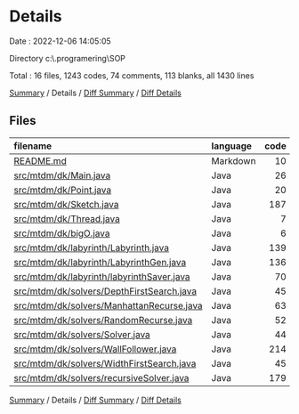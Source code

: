 # Details

Date : 2022-12-06 14:05:05

Directory c:\\.programering\\SOP

Total : 16 files,  1243 codes, 74 comments, 113 blanks, all 1430 lines

[Summary](results.md) / Details / [Diff Summary](diff.md) / [Diff Details](diff-details.md)

## Files
| filename | language | code | comment | blank | total |
| :--- | :--- | ---: | ---: | ---: | ---: |
| [README.md](/README.md) | Markdown | 10 | 0 | 9 | 19 |
| [src/mtdm/dk/Main.java](/src/mtdm/dk/Main.java) | Java | 26 | 0 | 7 | 33 |
| [src/mtdm/dk/Point.java](/src/mtdm/dk/Point.java) | Java | 20 | 0 | 2 | 22 |
| [src/mtdm/dk/Sketch.java](/src/mtdm/dk/Sketch.java) | Java | 187 | 10 | 14 | 211 |
| [src/mtdm/dk/Thread.java](/src/mtdm/dk/Thread.java) | Java | 7 | 0 | 2 | 9 |
| [src/mtdm/dk/bigO.java](/src/mtdm/dk/bigO.java) | Java | 6 | 0 | 2 | 8 |
| [src/mtdm/dk/labyrinth/Labyrinth.java](/src/mtdm/dk/labyrinth/Labyrinth.java) | Java | 139 | 26 | 10 | 175 |
| [src/mtdm/dk/labyrinth/LabyrinthGen.java](/src/mtdm/dk/labyrinth/LabyrinthGen.java) | Java | 136 | 7 | 10 | 153 |
| [src/mtdm/dk/labyrinth/labyrinthSaver.java](/src/mtdm/dk/labyrinth/labyrinthSaver.java) | Java | 70 | 0 | 6 | 76 |
| [src/mtdm/dk/solvers/DepthFirstSearch.java](/src/mtdm/dk/solvers/DepthFirstSearch.java) | Java | 45 | 0 | 6 | 51 |
| [src/mtdm/dk/solvers/ManhattanRecurse.java](/src/mtdm/dk/solvers/ManhattanRecurse.java) | Java | 63 | 8 | 5 | 76 |
| [src/mtdm/dk/solvers/RandomRecurse.java](/src/mtdm/dk/solvers/RandomRecurse.java) | Java | 52 | 8 | 5 | 65 |
| [src/mtdm/dk/solvers/Solver.java](/src/mtdm/dk/solvers/Solver.java) | Java | 44 | 0 | 2 | 46 |
| [src/mtdm/dk/solvers/WallFollower.java](/src/mtdm/dk/solvers/WallFollower.java) | Java | 214 | 4 | 13 | 231 |
| [src/mtdm/dk/solvers/WidthFirstSearch.java](/src/mtdm/dk/solvers/WidthFirstSearch.java) | Java | 45 | 0 | 6 | 51 |
| [src/mtdm/dk/solvers/recursiveSolver.java](/src/mtdm/dk/solvers/recursiveSolver.java) | Java | 179 | 11 | 14 | 204 |

[Summary](results.md) / Details / [Diff Summary](diff.md) / [Diff Details](diff-details.md)
